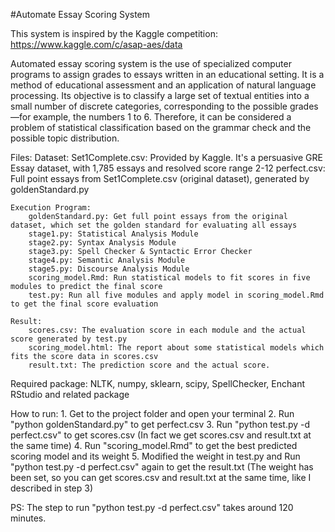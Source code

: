 #Automate Essay Scoring System

This system is inspired by the Kaggle competition:
https://www.kaggle.com/c/asap-aes/data


Automated essay scoring system is the use of specialized computer programs to assign grades
to essays written in an educational setting. It is a method of educational assessment and an
application of natural language processing. Its objective is to classify a large set of textual
entities into a small number of discrete categories, corresponding to the possible grades—for
example, the numbers 1 to 6. Therefore, it can be considered a problem of statistical
classification based on the grammar check and the possible topic distribution.


Files:
    Dataset:
        Set1Complete.csv: Provided by Kaggle. It's a persuasive GRE Essay dataset, with 1,785 essays and resolved score range 2-12
        perfect.csv: Full point essays from Set1Complete.csv (original dataset), generated by goldenStandard.py

    Execution Program:
        goldenStandard.py: Get full point essays from the original dataset, which set the golden standard for evaluating all essays
        stage1.py: Statistical Analysis Module
        stage2.py: Syntax Analysis Module
        stage3.py: Spell Checker & Syntactic Error Checker
        stage4.py: Semantic Analysis Module
        stage5.py: Discourse Analysis Module
        scoring_model.Rmd: Run statistical models to fit scores in five modules to predict the final score
        test.py: Run all five modules and apply model in scoring_model.Rmd to get the final score evaluation

    Result:
        scores.csv: The evaluation score in each module and the actual score generated by test.py
        scoring_model.html: The report about some statistical models which fits the score data in scores.csv
        result.txt: The prediction score and the actual score.


Required package:
    NLTK, numpy, sklearn, scipy, SpellChecker, Enchant
    RStudio and related package


How to run:
    1. Get to the project folder and open your terminal
    2. Run "python goldenStandard.py" to get perfect.csv
    3. Run "python test.py -d perfect.csv" to get scores.csv (In fact we get scores.csv and result.txt at the same time)
    4. Run "scoring_model.Rmd" to get the best predicted scoring model and its weight
    5. Modified the weight in test.py and Run "python test.py -d perfect.csv" again to get the result.txt (The weight has been set, so you can get scores.csv and result.txt at the same time, like I described in step 3)


PS: The step to run "python test.py -d perfect.csv" takes around 120 minutes.
